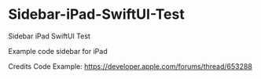 # Sidebar-iPad-SwiftUI-Test

Sidebar iPad SwiftUI Test

Example code sidebar for iPad

Credits Code Example: https://developer.apple.com/forums/thread/653288
